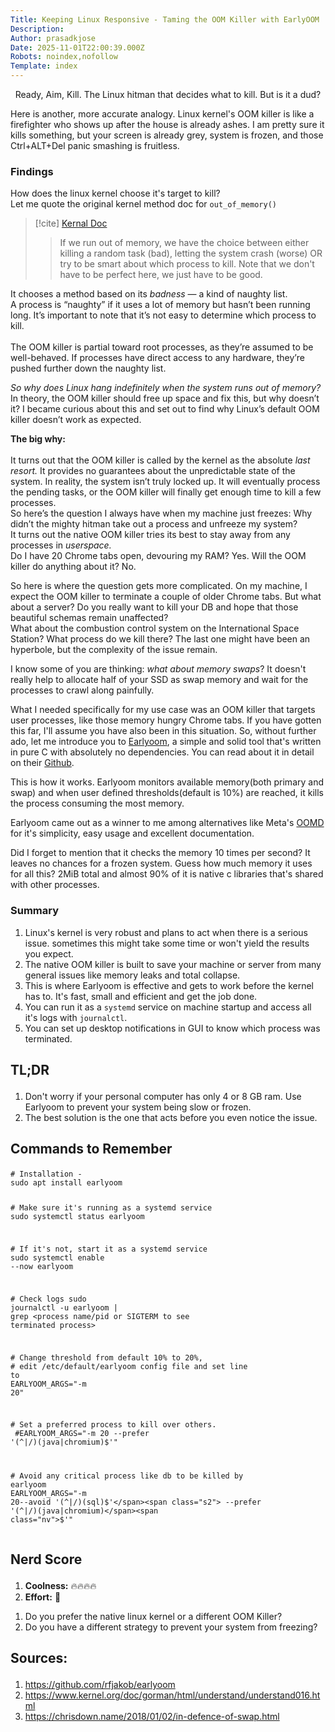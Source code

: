 ```yaml
---
Title: Keeping Linux Responsive - Taming the OOM Killer with EarlyOOM
Description: 
Author: prasadkjose
Date: 2025-11-01T22:00:39.000Z
Robots: noindex,nofollow
Template: index
---
```

<center>Ready, Aim, Kill. The Linux hitman that decides what to kill. But is it a dud? </center>




<p>Here is another, more accurate analogy. Linux kernel's OOM killer is like a firefighter who shows up after the house is already ashes. I am pretty sure it kills something, but your screen is already grey, system is frozen, and those Ctrl+ALT+Del panic smashing is fruitless. </p>




<h3>
  
  
  Findings
</h3>

<p>How does the linux kernel choose it's target to kill? <br>
 Let me quote the original kernel method doc for <code>out_of_memory()</code></p>

<blockquote>
<p>[!cite] <a href="https://github.com/torvalds/linux/blob/ec0b62ccc986c06552c57f54116171cfd186ef92/mm/oom_kill.c#L1118" rel="noopener noreferrer">Kernal Doc</a></p>

<blockquote>
<p>If we run out of memory, we have the choice between either killing a random task (bad), letting the system crash (worse) OR try to be smart about which process to kill. Note that we don't have to be perfect here, we just have to be good.</p>
</blockquote>


</blockquote>

<p>It chooses a method based on its <em>badness</em> — a kind of naughty list. <br>
A process is “naughty” if it uses a lot of memory but hasn’t been running long.  It’s important to note that it’s not easy to determine which process to kill.<br><br>
The OOM killer is partial toward root processes, as they’re assumed to be well-behaved.  If processes have direct access to any hardware, they’re pushed further down the naughty list.</p>

<p><em>So why does Linux hang indefinitely when the system runs out of memory?</em><br>
In theory, the OOM killer should free up space and fix this, but why doesn’t it? I became curious about this and set out to find why Linux’s default OOM killer doesn’t work as expected.</p>

<p><strong>The big why:</strong><br><br>
It turns out that the OOM killer is called by the kernel as the absolute <em>last resort.</em> It provides no guarantees about the unpredictable state of the system. In reality, the system isn’t truly locked up. It will eventually process the pending tasks, or the OOM killer will finally get enough time to kill a few processes.<br>
So here’s the question I always have when my machine just freezes: Why didn’t the mighty hitman take out a process and unfreeze my system?<br>
It turns out the native OOM killer tries its best to stay away from any processes in <em>userspace.</em><br>
Do I have 20 Chrome tabs open, devouring my RAM? Yes.  Will the OOM killer do anything about it? No.</p>




<p>So here is where the question gets more complicated. On my machine, I expect the OOM killer to terminate a couple of older Chrome tabs. But what about a server? Do you really want to kill your DB and hope that those beautiful schemas remain unaffected? <br>
What about the combustion control system on the International Space Station? What process do we kill there? The last one might have been an hyperbole, but the complexity of the issue remain. </p>

<p>I know some of you are thinking: <em>what about memory swaps</em>? It doesn't really help to allocate half of your SSD as swap memory and wait for the processes to crawl along painfully.</p>

<p>What I needed specifically for my use case was an OOM killer that targets user processes, like those memory hungry Chrome tabs.  If you have gotten this far, I'll assume you have also been in this situation. So, without further ado, let me introduce you to <a href="https://github.com/rfjakob/earlyoom" rel="noopener noreferrer">Earlyoom</a>, a simple and solid tool that's written in pure C with absolutely no dependencies. You can read about it in detail on their <a href="https://github.com/rfjakob/earlyoom" rel="noopener noreferrer">Github</a>. </p>

<p>This is how it works. Earlyoom monitors available memory(both primary and swap) and when user defined thresholds(default is 10%) are reached, it kills the process consuming the most memory. </p>

<p>Earlyoom came out as a winner to me among alternatives like Meta's <a href="https://github.com/facebookincubator/oomd" rel="noopener noreferrer">OOMD</a> for it's simplicity, easy usage and excellent documentation. </p>

<p>Did I forget to mention that it checks the memory 10 times per second? It leaves no chances for a frozen system. Guess how much memory it uses for all this? 2MiB total and almost 90% of it is native c libraries that's shared with other processes. </p>




<h3>
  
  
  Summary
</h3>

<ol>
<li>Linux's kernel is very robust and plans to act when there is a serious issue. sometimes this might take some time or won't yield the results you expect. </li>
<li>The native OOM killer is built to save your machine or server from many general issues like memory leaks and total collapse.
</li>
<li>This is where Earlyoom is effective and gets to work before the kernel has to. It's fast, small and efficient and get the job done. </li>
<li>You can run it as a <code>systemd</code> service on machine startup and access all it's logs with <code>journalctl</code>.</li>
<li>You can set up desktop notifications in GUI to know which process was terminated.</li>
</ol>




<h2>
  
  
  TL;DR
</h2>

<ol>
<li>Don't worry if your personal computer has only 4 or 8 GB ram. Use Earlyoom to prevent your system being slow or frozen. </li>
<li>The best solution is the one that acts before you even notice the issue. </li>
</ol>




<h2>
  
  
  Commands to Remember
</h2>



<div class="highlight js-code-highlight">
<pre class="highlight shell"><code><span class="c"># Installation - </span>
<span class="nb">sudo </span>apt <span class="nb">install </span>earlyoom

<span class="c"># Make sure it's running as a systemd service</span>
<span class="nb">sudo </span>systemctl status earlyoom

<span class="c"># If it's not, start it as a systemd service</span>
<span class="nb">sudo </span>systemctl <span class="nb">enable</span> <span class="nt">--now</span> earlyoom

<span class="c"># Check logs</span>
<span class="nb">sudo </span>journalctl <span class="nt">-u</span> earlyoom | <span class="nb">grep</span> &lt;process name/pid or SIGTERM to see terminated process&gt;

<span class="c"># Change threshold from default 10% to 20%, </span>
<span class="c"># edit /etc/default/earlyoom config file and set line to</span>
<span class="nv">EARLYOOM_ARGS</span><span class="o">=</span><span class="s2">"-m 20"</span>

<span class="c"># Set a preferred process to kill over others. </span>
<span class="c">#EARLYOOM_ARGS="-m 20 --prefer '(^|/)(java|chromium)$'"</span>

<span class="c"># Avoid any critical process like db to be killed by earlyoom</span>
<span class="nv">EARLYOOM_ARGS</span><span class="o">=</span><span class="s2">"-m 20--avoid '(^|/)(sql)</span><span class="nv">$'</span><span class="s2"> --prefer '(^|/)(java|chromium)</span><span class="nv">$'</span><span class="s2">"</span>
</code></pre>

</div>






<h2>
  
  
  Nerd Score
</h2>

<ol>
<li>
<strong>Coolness:</strong> 🔥🔥🔥🔥</li>
<li>
<strong>Effort:</strong> 🔨</li>
</ol>




<ol>
<li>Do you prefer the native linux kernel or a different OOM Killer? </li>
<li>Do you have a different strategy to prevent your system from freezing? </li>
</ol>




<h2>
  
  
  Sources:
</h2>

<ol>
<li><a href="https://github.com/rfjakob/earlyoom" rel="noopener noreferrer">https://github.com/rfjakob/earlyoom</a></li>
<li><a href="https://www.kernel.org/doc/gorman/html/understand/understand016.html" rel="noopener noreferrer">https://www.kernel.org/doc/gorman/html/understand/understand016.html</a></li>
<li><a href="https://chrisdown.name/2018/01/02/in-defence-of-swap.html" rel="noopener noreferrer">https://chrisdown.name/2018/01/02/in-defence-of-swap.html</a></li>
</ol>

